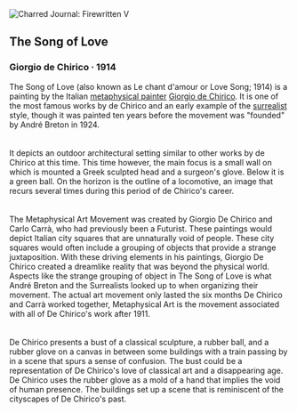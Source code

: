<div class="artwork-of-the-day">
  <div class="container">
    <div class="img-wrapper">
      <img
        src="https://uploads2.wikiart.org/images/giorgio-de-chirico/the-song-of-love-1914.jpg!Large.jpg"
        alt="Charred Journal: Firewritten V" />
    </div>
    <div class="artwork-detail">
      <div class="artwork-origin"> 
        <h2 class="artwork-name">The Song of Love</h2>
        <h3 class="artist">
          Giorgio de Chirico
                    ·  1914
        </h3>
      </div>
      <p class="description">
        <span class="artwork-description-text ng-binding" ng-bind-html="viewModel.ArtworkOfTheDay.Description | unsafe">The Song of Love (also known as Le chant d'amour or Love Song; 1914) is a painting by the Italian <a target="_blank" href="/en/artists-by-art-movement/metaphysical-art">metaphysical painter</a> <a target="_blank" href="/en/giorgio-de-chirico">Giorgio de Chirico</a>. It is one of the most famous works by de Chirico and an early example of the <a target="_blank" href="/en/artists-by-art-movement/surrealism">surrealist</a> style, though it was painted ten years before the movement was "founded" by André Breton in 1924. <br>
<br>
<br>It depicts an outdoor architectural setting similar to other works by de Chirico at this time. This time however, the main focus is a small wall on which is mounted a Greek sculpted head and a surgeon's glove. Below it is a green ball. On the horizon is the outline of a locomotive, an image that recurs several times during this period of de Chirico's career.<br>
<br>
<br>The Metaphysical Art Movement was created by Giorgio De Chirico and Carlo Carrà, who had previously been a Futurist. These paintings would depict Italian city squares that are unnaturally void of people. These city squares would often include a grouping of objects that provide a strange juxtaposition. With these driving elements in his paintings, Giorgio De Chirico created a dreamlike reality that was beyond the physical world. Aspects like the strange grouping of object in The Song of Love is what André Breton and the Surrealists looked up to when organizing their movement. The actual art movement only lasted the six months De Chirico and Carrà worked together, Metaphysical Art is the movement associated with all of De Chirico's work after 1911.<br>
<br>
<br>De Chirico presents a bust of a classical sculpture, a rubber ball, and a rubber glove on a canvas in between some buildings with a train passing by in a scene that spurs a sense of confusion. The bust could be a representation of De Chirico's love of classical art and a disappearing age. De Chirico uses the rubber glove as a mold of a hand that implies the void of human presence. The buildings set up a scene that is reminiscent of the cityscapes of De Chirico's past. <br></span>
                        <div class="text-shadow-container" ng-show="showShadow" style=""></div>
      </p>
    </div>
  </div>

</div>
